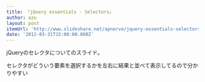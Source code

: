 ```yaml
---
title: 『jQuery essentials - Selectors』
author: azu
layout: post
itemUrl: 'http://www.slideshare.net/apnerve/jquery-essentials-selectors'
date: '2012-03-31T15:00:00.000Z'
---
```

jQueryのセレクタについてのスライド。

セレクタがどういう要素を選択するかを左右に結果と並べて表示してるので分かりやすい
